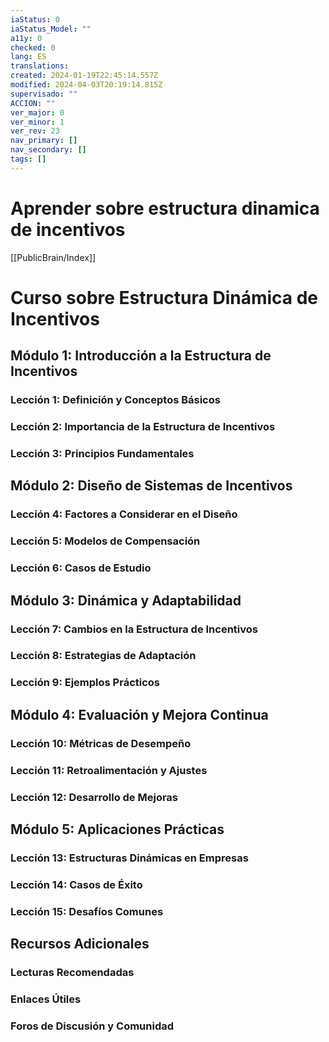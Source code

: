 ```yaml
---
iaStatus: 0
iaStatus_Model: ""
a11y: 0
checked: 0
lang: ES
translations: 
created: 2024-01-19T22:45:14.557Z
modified: 2024-04-03T20:19:14.815Z
supervisado: ""
ACCION: ""
ver_major: 0
ver_minor: 1
ver_rev: 23
nav_primary: []
nav_secondary: []
tags: []
---
```

# Aprender sobre estructura dinamica de incentivos

[[PublicBrain/Index]]

# Curso sobre Estructura Dinámica de Incentivos

## Módulo 1: Introducción a la Estructura de Incentivos

### Lección 1: Definición y Conceptos Básicos
### Lección 2: Importancia de la Estructura de Incentivos
### Lección 3: Principios Fundamentales

## Módulo 2: Diseño de Sistemas de Incentivos
### Lección 4: Factores a Considerar en el Diseño
### Lección 5: Modelos de Compensación
### Lección 6: Casos de Estudio

## Módulo 3: Dinámica y Adaptabilidad
### Lección 7: Cambios en la Estructura de Incentivos
### Lección 8: Estrategias de Adaptación
### Lección 9: Ejemplos Prácticos

## Módulo 4: Evaluación y Mejora Continua
### Lección 10: Métricas de Desempeño
### Lección 11: Retroalimentación y Ajustes
### Lección 12: Desarrollo de Mejoras

## Módulo 5: Aplicaciones Prácticas
### Lección 13: Estructuras Dinámicas en Empresas
### Lección 14: Casos de Éxito
### Lección 15: Desafíos Comunes

## Recursos Adicionales
### Lecturas Recomendadas
### Enlaces Útiles
### Foros de Discusión y Comunidad
